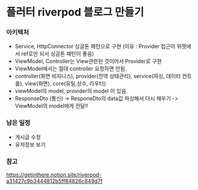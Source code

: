 # 플러터 riverpod 블로그 만들기

### 아키텍처
- Service, HttpConnector 싱글톤 패턴으로 구현 (이유 : Provider 접근이 위젯에서 ref로만 되서 싱글톤 패턴이 좋음)
- ViewModel, Controller는 View관련된 것이어서 Provider로 구현
- ViewModel에서는 절대 controller 요청하면 안됨.
- controller(화면 비지니스), provider(전역 상태관리), service(파싱, 데이터 컨트롤), view(화면), core(유틸,상수, 라우터)
- viewModel의 model, provider의 model 이 있음.
- ResponseDto (통신) -> ResponeDto의 data값 파싱해서 다시 채우기 -> ViewModel의 model에게 전달!!

### 남은 일정
- 게시글 수정
- 유저정보 보기


### 참고
https://getinthere.notion.site/riverpod-a31427c9b3444812b5ff84826c849d7f